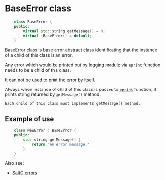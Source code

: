 # BaseError class
```cpp
    class BaseError {
    public:
        virtual std::string getMessage() = 0;
        virtual ~BaseError() = default;
    }
```
BaseError class is base error abstract class identificating that the instance of a child of this class is an error.

Any error which would be printed out by [logging module](<logging-module-link-placeholder>) via [`eprint`](<eprint-link-placeholder>) function needs to be a child of this class.

It can not be used to print the error by itself.

Always when instance of child of this class is passes to [`eprint`](<eprint-link-placeholder>) function, it prints string returned by `getMessage()` method.

```Each child of this class must implements getMessage() method.``` 

## Example of use
```cpp
    class NewError : BaseError {
    public:
        std::string getMessage() {
            return "An error message."
        }
    }
```

Also see:
+ [SaltC errors](../errors.md)